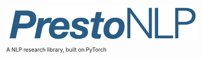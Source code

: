 <p align="center">
  <img width="500" src="docs/_static/logo.png">
</p>
A NLP research library, built on PyTorch
